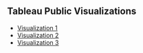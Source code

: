 ## Tableau Public Visualizations

- [Visualization 1](https://app.powerbi.com/groups/me/reports/d21050c3-3938-4c3d-af86-48b0de4ac3d5/ReportSection?experience=power-bi)
- [Visualization 2](link_to_visualization_2)
- [Visualization 3](link_to_visualization_3)
